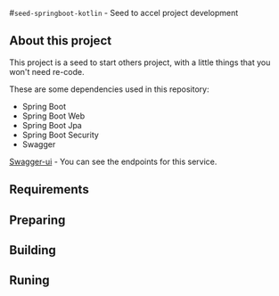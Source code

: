 #`seed-springboot-kotlin` - Seed to accel project development

About this project
------------------
This project is a seed to start others project, with a little things that you won't need re-code.

These are some dependencies used in this repository:
* Spring Boot
* Spring Boot Web
* Spring Boot Jpa
* Spring Boot Security
* Swagger

[Swagger-ui](https://seed-springboot-kotlin.herokuapp.com/seed-api/swagger-ui.html#/) - You can see the endpoints for this service.

Requirements
------------

Preparing
---------

Building
--------

Runing
------